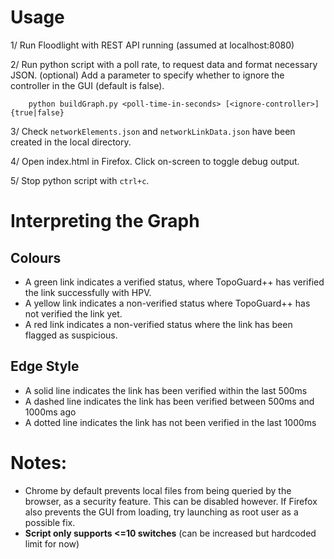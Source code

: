 

# Usage

1/ Run Floodlight with REST API running (assumed at localhost:8080)

2/ Run python script with a poll rate, to request data and format necessary JSON. (optional) Add a parameter to specify whether to ignore the controller in the GUI (default is false).

```
    python buildGraph.py <poll-time-in-seconds> [<ignore-controller>]{true|false}
```

3/ Check ```networkElements.json``` and ```networkLinkData.json``` have been created in the local directory.

4/ Open index.html in Firefox. Click on-screen to toggle debug output.

5/ Stop python script with ```ctrl+c```.

# Interpreting the Graph

## Colours
* A green link indicates a verified status, where TopoGuard++ has verified the link successfully with HPV.
* A yellow link indicates a non-verified status where TopoGuard++ has not verified the link yet.
* A red link indicates a non-verified status where the link has been flagged as suspicious.

## Edge Style
* A solid line indicates the link has been verified within the last 500ms
* A dashed line indicates the link has been verified between 500ms and 1000ms ago
* A dotted line indicates the link has not been verified in the last 1000ms

# Notes:
* Chrome by default prevents local files from being queried by the browser, as a security feature. This can be disabled however. If Firefox also prevents the GUI from loading, try launching as root user as a possible fix.
* **Script only supports <=10 switches** (can be increased but hardcoded limit for now)

